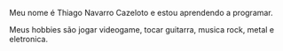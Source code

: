  Meu nome é Thiago Navarro Cazeloto e estou aprendendo a programar.

 Meus hobbies são jogar videogame, tocar guitarra, musica rock, metal e eletronica.
